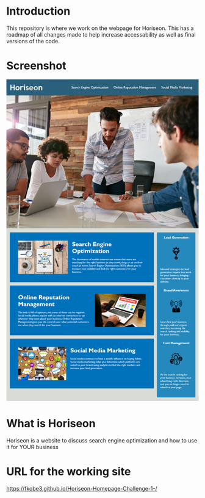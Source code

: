 # Introduction
 This repository is where we work on the webpage for Horiseon. This has a roadmap of all changes made to help increase accessability as well as final versions of the code. 
 
# Screenshot
 <img src="assets/images/Screenshot-for-the-Readme.png">
 
# What is Horiseon
Horiseon is a website to discuss search engine optimization and how to use it for YOUR business
 
# URL for the working site
https://fkobe3.github.io/Horiseon-Homepage-Challenge-1-/
